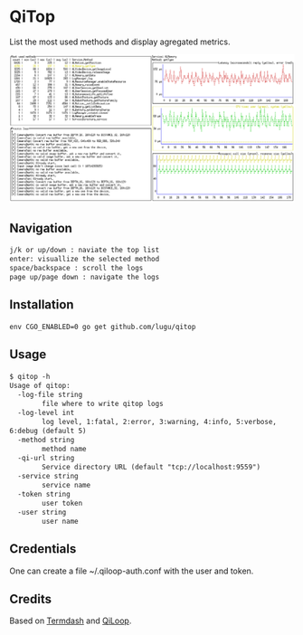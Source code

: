 # QiTop

List the most used methods and display agregated metrics.

![Screenshot](qitop.png)


## Navigation

    j/k or up/down : naviate the top list
    enter: visuallize the selected method
    space/backspace : scroll the logs
    page up/page down : navigate the logs

## Installation

    env CGO_ENABLED=0 go get github.com/lugu/qitop

## Usage

    $ qitop -h
    Usage of qitop:
      -log-file string
            file where to write qitop logs
      -log-level int
            log level, 1:fatal, 2:error, 3:warning, 4:info, 5:verbose, 6:debug (default 5)
      -method string
            method name
      -qi-url string
            Service directory URL (default "tcp://localhost:9559")
      -service string
            service name
      -token string
            user token
      -user string
            user name

## Credentials

One can create a file ~/.qiloop-auth.conf with the user and token.

## Credits

Based on [Termdash](http://github.com/mum4k/termdash/wiki) and
[QiLoop](http://github.com/lugu/qiloop).
